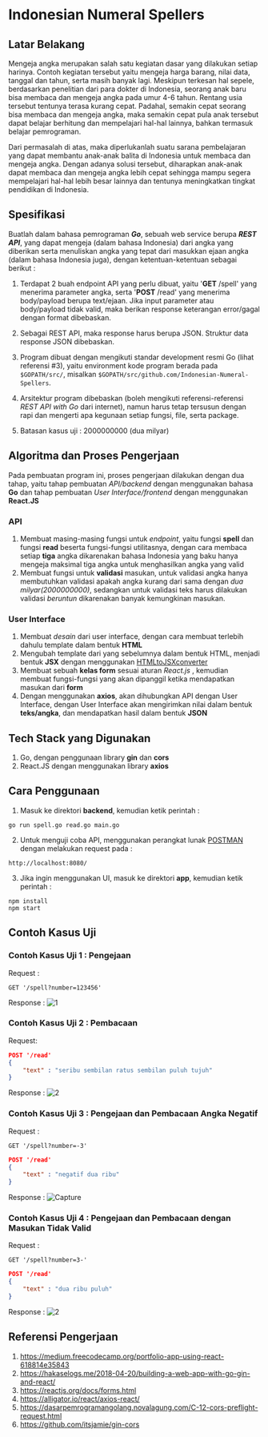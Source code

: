 # Indonesian Numeral Spellers

## Latar Belakang
Mengeja angka merupakan salah satu kegiatan dasar yang dilakukan setiap harinya. Contoh kegiatan tersebut yaitu mengeja harga barang, nilai data, tanggal dan tahun, serta masih banyak lagi. Meskipun terkesan hal sepele, berdasarkan penelitian dari para dokter di Indonesia, seorang anak baru bisa membaca dan mengeja angka pada umur 4-6 tahun. Rentang usia tersebut tentunya terasa kurang cepat. Padahal, semakin cepat seorang bisa membaca dan mengeja angka, maka semakin cepat pula anak tersebut dapat belajar berhitung dan mempelajari hal-hal lainnya, bahkan termasuk belajar pemrograman.

Dari permasalah di atas, maka diperlukanlah suatu sarana pembelajaran yang dapat membantu anak-anak balita di Indonesia untuk membaca dan mengeja angka. Dengan adanya solusi tersebut, diharapkan anak-anak dapat membaca dan mengeja angka lebih cepat sehingga mampu segera mempelajari hal-hal lebih besar lainnya dan tentunya meningkatkan tingkat pendidikan di Indonesia.

## Spesifikasi
Buatlah dalam bahasa pemrograman **_Go_**, sebuah web service berupa **_REST API_**, yang dapat mengeja (dalam bahasa Indonesia) dari angka yang diberikan serta menuliskan angka yang tepat dari masukkan ejaan angka (dalam bahasa Indonesia juga), dengan ketentuan-ketentuan sebagai berikut :

1. Terdapat 2 buah endpoint API yang perlu dibuat, yaitu '**GET** /spell' yang menerima parameter angka, serta '**POST** /read' yang menerima body/payload berupa text/ejaan. Jika input parameter atau body/payload tidak valid, maka berikan response keterangan error/gagal dengan format dibebaskan.

2. Sebagai REST API, maka response harus berupa JSON. Struktur data response JSON dibebaskan.

3. Program dibuat dengan mengikuti standar development resmi Go (lihat referensi #3), yaitu environment kode program berada pada ```$GOPATH/src/```, misalkan ```$GOPATH/src/github.com/Indonesian-Numeral-Spellers```.

4. Arsitektur program dibebaskan (boleh mengikuti referensi-referensi _REST API with Go_ dari internet), namun harus tetap tersusun dengan rapi dan mengerti apa kegunaan setiap fungsi, file, serta package.

5. Batasan kasus uji : 2000000000 (dua milyar)

## Algoritma dan Proses Pengerjaan
Pada pembuatan program ini, proses pengerjaan dilakukan dengan dua tahap, yaitu tahap pembuatan _API/backend_ dengan menggunakan bahasa **Go** dan tahap pembuatan _User Interface/frontend_ dengan menggunakan **React.JS**

### API
1. Membuat masing-masing fungsi untuk _endpoint_, yaitu fungsi **spell** dan fungsi **read** beserta fungsi-fungsi utilitasnya, dengan cara membaca setiap **tiga** angka dikarenakan bahasa Indonesia yang baku hanya mengeja maksimal tiga angka untuk menghasilkan angka yang valid
2. Membuat fungsi untuk **validasi** masukan, untuk validasi angka hanya membutuhkan validasi apakah angka kurang dari sama dengan _dua milyar(2000000000)_, sedangkan untuk validasi teks harus dilakukan validasi _beruntun_ dikarenakan banyak kemungkinan masukan.

### User Interface
1. Membuat _desain_ dari user interface, dengan cara membuat terlebih dahulu template dalam bentuk **HTML** 
2. Mengubah template dari yang sebelumnya dalam bentuk HTML, menjadi bentuk **JSX** dengan menggunakan [HTMLtoJSXconverter](https://magic.reactjs.net/htmltojsx.htm)
3. Membuat sebuah **kelas form** sesuai aturan _React.js_ , kemudian membuat fungsi-fungsi yang akan dipanggil ketika mendapatkan masukan dari **form**
4. Dengan menggunakan **axios**, akan dihubungkan API dengan User Interface, dengan User Interface akan mengirimkan nilai dalam bentuk **teks/angka**, dan mendapatkan hasil dalam bentuk **JSON**

## Tech Stack yang Digunakan
1. Go, dengan penggunaan library **gin** dan **cors**
2. React.JS dengan menggunakan library **axios** 

## Cara Penggunaan
1. Masuk ke direktori **backend**, kemudian ketik perintah :

```
go run spell.go read.go main.go
```

2. Untuk menguji coba API, menggunakan perangkat lunak [POSTMAN](https://www.getpostman.com/) dengan melakukan request pada :
```
http://localhost:8080/
```

3. Jika ingin menggunakan UI, masuk ke direktori **app**, kemudian ketik perintah :

```
npm install
npm start
```

## Contoh Kasus Uji
### Contoh Kasus Uji 1 : Pengejaan
Request :
```
GET '/spell?number=123456'
```
Response :
![1](https://user-images.githubusercontent.com/38171936/57979914-06b3df80-7a4e-11e9-9087-9302117600f5.JPG)

### Contoh Kasus Uji 2 : Pembacaan
Request:
```JSON
POST '/read'
{
    "text" : "seribu sembilan ratus sembilan puluh tujuh"
}
```
Response :
![2](https://user-images.githubusercontent.com/38171936/57979915-0f0c1a80-7a4e-11e9-9899-038a87f43709.JPG)

### Contoh Kasus Uji 3 : Pengejaan dan Pembacaan Angka Negatif
Request :
```
GET '/spell?number=-3'
```
```JSON
POST '/read'
{
    "text" : "negatif dua ribu"
}
```
Response :
![Capture](https://user-images.githubusercontent.com/38171936/57989049-acebfd80-7abf-11e9-9aeb-cc448c577dee.JPG)

### Contoh Kasus Uji 4 : Pengejaan dan Pembacaan dengan Masukan Tidak Valid
Request :
```
GET '/spell?number=3-'
```
```JSON
POST '/read'
{
    "text" : "dua ribu puluh"
}
```
Response :
![2](https://user-images.githubusercontent.com/38171936/57989062-e45aaa00-7abf-11e9-84d7-b9712f44c1ba.JPG)

## Referensi Pengerjaan
1. https://medium.freecodecamp.org/portfolio-app-using-react-618814e35843
2. https://hakaselogs.me/2018-04-20/building-a-web-app-with-go-gin-and-react/
3. https://reactjs.org/docs/forms.html
4. https://alligator.io/react/axios-react/
5. https://dasarpemrogramangolang.novalagung.com/C-12-cors-preflight-request.html
6. https://github.com/itsjamie/gin-cors
